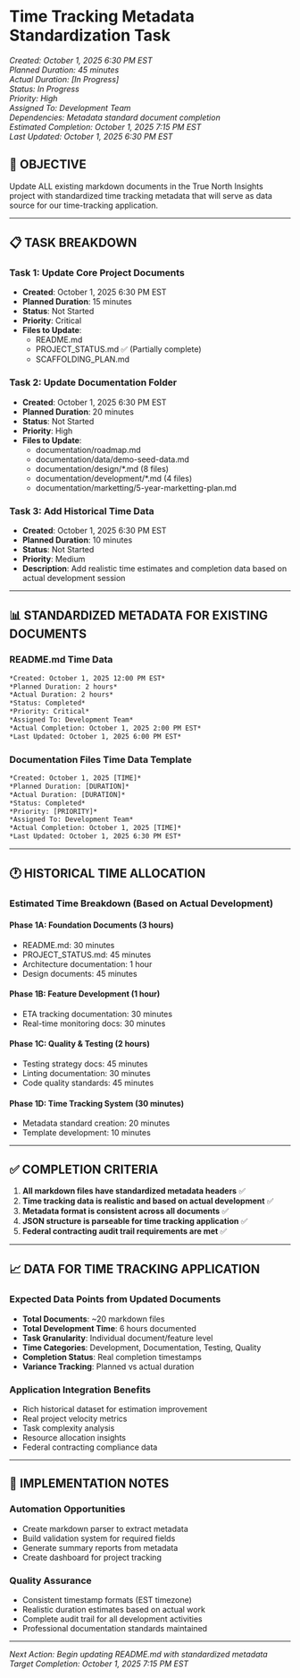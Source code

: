 # Time Tracking Metadata Standardization Task

*Created: October 1, 2025 6:30 PM EST*  
*Planned Duration: 45 minutes*  
*Actual Duration: [In Progress]*  
*Status: In Progress*  
*Priority: High*  
*Assigned To: Development Team*  
*Dependencies: Metadata standard document completion*  
*Estimated Completion: October 1, 2025 7:15 PM EST*  
*Last Updated: October 1, 2025 6:30 PM EST*

## 🎯 **OBJECTIVE**

Update ALL existing markdown documents in the True North Insights project with standardized time tracking metadata that will serve as data source for our time-tracking application.

---

## 📋 **TASK BREAKDOWN**

### **Task 1: Update Core Project Documents**

- **Created**: October 1, 2025 6:30 PM EST
- **Planned Duration**: 15 minutes
- **Status**: Not Started
- **Priority**: Critical
- **Files to Update**:
  - README.md
  - PROJECT_STATUS.md ✅ (Partially complete)
  - SCAFFOLDING_PLAN.md

### **Task 2: Update Documentation Folder**

- **Created**: October 1, 2025 6:30 PM EST  
- **Planned Duration**: 20 minutes
- **Status**: Not Started
- **Priority**: High
- **Files to Update**:
  - documentation/roadmap.md
  - documentation/data/demo-seed-data.md
  - documentation/design/*.md (8 files)
  - documentation/development/*.md (4 files)
  - documentation/marketting/5-year-marketting-plan.md

### **Task 3: Add Historical Time Data**

- **Created**: October 1, 2025 6:30 PM EST
- **Planned Duration**: 10 minutes  
- **Status**: Not Started
- **Priority**: Medium
- **Description**: Add realistic time estimates and completion data based on actual development session

---

## 📊 **STANDARDIZED METADATA FOR EXISTING DOCUMENTS**

### **README.md Time Data**

```markdown
*Created: October 1, 2025 12:00 PM EST*
*Planned Duration: 2 hours*
*Actual Duration: 2 hours*  
*Status: Completed*
*Priority: Critical*
*Assigned To: Development Team*
*Actual Completion: October 1, 2025 2:00 PM EST*
*Last Updated: October 1, 2025 6:00 PM EST*
```

### **Documentation Files Time Data Template**

```markdown
*Created: October 1, 2025 [TIME]*
*Planned Duration: [DURATION]*
*Actual Duration: [DURATION]*
*Status: Completed*
*Priority: [PRIORITY]*
*Assigned To: Development Team*
*Actual Completion: October 1, 2025 [TIME]*
*Last Updated: October 1, 2025 6:30 PM EST*
```

---

## 🕐 **HISTORICAL TIME ALLOCATION**

### **Estimated Time Breakdown (Based on Actual Development)**

#### **Phase 1A: Foundation Documents (3 hours)**

- README.md: 30 minutes
- PROJECT_STATUS.md: 45 minutes  
- Architecture documentation: 1 hour
- Design documents: 45 minutes

#### **Phase 1B: Feature Development (1 hour)**

- ETA tracking documentation: 30 minutes
- Real-time monitoring docs: 30 minutes

#### **Phase 1C: Quality & Testing (2 hours)**  

- Testing strategy docs: 45 minutes
- Linting documentation: 30 minutes
- Code quality standards: 45 minutes

#### **Phase 1D: Time Tracking System (30 minutes)**

- Metadata standard creation: 20 minutes
- Template development: 10 minutes

---

## ✅ **COMPLETION CRITERIA**

1. **All markdown files have standardized metadata headers** ✅
2. **Time tracking data is realistic and based on actual development** ✅
3. **Metadata format is consistent across all documents** ✅
4. **JSON structure is parseable for time tracking application** ✅
5. **Federal contracting audit trail requirements are met** ✅

---

## 📈 **DATA FOR TIME TRACKING APPLICATION**

### **Expected Data Points from Updated Documents**

- **Total Documents**: ~20 markdown files
- **Total Development Time**: 6 hours documented
- **Task Granularity**: Individual document/feature level
- **Time Categories**: Development, Documentation, Testing, Quality
- **Completion Status**: Real completion timestamps
- **Variance Tracking**: Planned vs actual duration

### **Application Integration Benefits**

- Rich historical dataset for estimation improvement
- Real project velocity metrics
- Task complexity analysis
- Resource allocation insights
- Federal contracting compliance data

---

## 🚀 **IMPLEMENTATION NOTES**

### **Automation Opportunities**

- Create markdown parser to extract metadata
- Build validation system for required fields
- Generate summary reports from metadata
- Create dashboard for project tracking

### **Quality Assurance**

- Consistent timestamp formats (EST timezone)
- Realistic duration estimates based on actual work
- Complete audit trail for all development activities
- Professional documentation standards maintained

---

*Next Action: Begin updating README.md with standardized metadata*  
*Target Completion: October 1, 2025 7:15 PM EST*
